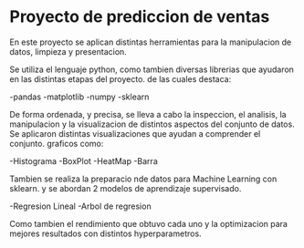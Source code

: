 # Proyecto de prediccion de ventas

En este proyecto se aplican distintas herramientas para la manipulacion de datos, limpieza y presentacion.

Se utiliza el lenguaje python, como tambien diversas librerias que ayudaron en las distintas etapas del proyecto. de las cuales destaca:

-pandas
-matplotlib
-numpy
-sklearn

De forma ordenada, y precisa, se lleva a cabo la inspeccion, el analisis, la manipulacion y la visualizacion de distintos aspectos del conjunto de datos.
Se aplicaron distintas visualizaciones que ayudan a comprender el conjunto. graficos como:

-Histograma
-BoxPlot
-HeatMap
-Barra

Tambien se realiza la preparacio nde datos para Machine Learning con sklearn.
y se abordan 2 modelos de aprendizaje supervisado.

-Regresion Lineal
-Arbol de regresion

Como tambien el rendimiento que obtuvo cada uno y la optimizacion para mejores resultados con distintos hyperparametros.
